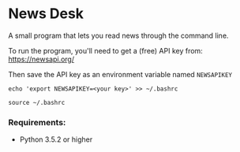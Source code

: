 # News Desk

A small program that lets you read news through the command line.

To run the program, you'll need to get a (free) API key from: https://newsapi.org/

Then save the API key as an environment variable named `NEWSAPIKEY`

`echo 'export NEWSAPIKEY=<your key>' >> ~/.bashrc`

`source ~/.bashrc`

### Requirements:

* Python 3.5.2 or higher
